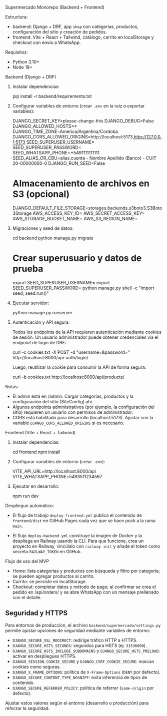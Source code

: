 Supermercado Monorepo (Backend + Frontend)

Estructura:

- backend: Django + DRF, app `shop` con categorías, productos, configuración del sitio y creación de pedidos.
- frontend: Vite + React + Tailwind, catálogo, carrito en localStorage y checkout con envío a WhatsApp.

Requisitos:

- Python 3.10+
- Node 18+

Backend (Django + DRF)

1) Instalar dependencias:

   pip install -r backend/requirements.txt

2) Configurar variables de entorno (crear `.env` en la raíz o exportar variables):

   DJANGO_SECRET_KEY=please-change-this
   DJANGO_DEBUG=False
   DJANGO_ALLOWED_HOSTS=*
   DJANGO_TIME_ZONE=America/Argentina/Cordoba
   DJANGO_CORS_ALLOWED_ORIGINS=http://localhost:5173,http://127.0.0.1:5173
   SEED_SUPERUSER_USERNAME=<admin>
   SEED_SUPERUSER_PASSWORD=<password-segura>
   SEED_WHATSAPP_PHONE=+5491111111111
   SEED_ALIAS_OR_CBU=alias.cuenta - Nombre Apellido (Banco) - CUIT 20-00000000-0
   DJANGO_RUN_SEED=False

   # Almacenamiento de archivos en S3 (opcional)
   DJANGO_DEFAULT_FILE_STORAGE=storages.backends.s3boto3.S3Boto3Storage
   AWS_ACCESS_KEY_ID=<tu-access-key>
   AWS_SECRET_ACCESS_KEY=<tu-secret-key>
   AWS_STORAGE_BUCKET_NAME=<nombre-del-bucket>
   AWS_S3_REGION_NAME=<region>

3) Migraciones y seed de datos:

   cd backend
   python manage.py migrate

   # Crear superusuario y datos de prueba
   export SEED_SUPERUSER_USERNAME=<admin>
   export SEED_SUPERUSER_PASSWORD=<password-segura>
   python manage.py shell -c "import seed; seed.run()"

4) Ejecutar servidor:

   python manage.py runserver

5) Autenticación y API segura:

   Todos los endpoints de la API requieren autenticación mediante cookies de
   sesión. Un usuario administrador puede obtener credenciales vía el endpoint
   de login de DRF:

   curl -c cookies.txt -X POST -d "username=<admin>&password=<password>" \
        http://localhost:8000/api-auth/login/

   Luego, reutilizar la cookie para consumir la API de forma segura:

   curl -b cookies.txt http://localhost:8000/api/products/

Notas:
- El admin está en /admin. Cargar categorías, productos y la configuración del sitio (SiteConfig) ahí.
- Algunos endpoints administrativos (por ejemplo, la configuración del sitio) requieren
  un usuario con permisos de administrador.
- CORS está habilitado para desarrollo (localhost:5173). Ajustar con la variable `DJANGO_CORS_ALLOWED_ORIGINS` si es necesario.

Frontend (Vite + React + Tailwind)

1) Instalar dependencias:

   cd frontend
   npm install

2) Configurar variables de entorno (crear `.env`):

   VITE_API_URL=http://localhost:8000/api
   VITE_WHATSAPP_PHONE=5493511234567

3) Ejecutar en desarrollo:

   npm run dev

Despliegue automático:

- El flujo de trabajo `deploy-frontend.yml` publica el contenido de `frontend/dist`
  en GitHub Pages cada vez que se hace push a la rama `main`.

- El flujo `deploy-backend.yml` construye la imagen de Docker y la despliega en
  Railway usando la CLI. Para que funcione, crea un proyecto en Railway,
  vincúlalo con `railway init` y añade el token como secreto `RAILWAY_TOKEN` en
  GitHub.


Flujo de uso del MVP

- Home: lista categorías y productos con búsqueda y filtro por categoría; se pueden agregar productos al carrito.
- Carrito: se persiste en localStorage.
- Checkout: completar datos y método de pago; al confirmar se crea el pedido en /api/orders/ y se abre WhatsApp con un mensaje prellenado con el detalle.

## Seguridad y HTTPS

Para entornos de producción, el archivo `backend/supermercado/settings.py` permite ajustar opciones de seguridad mediante variables de entorno:

- `DJANGO_SECURE_SSL_REDIRECT`: redirige tráfico HTTP a HTTPS.
- `DJANGO_SECURE_HSTS_SECONDS`: segundos para HSTS (ej. `31536000`).
- `DJANGO_SECURE_HSTS_INCLUDE_SUBDOMAINS` y `DJANGO_SECURE_HSTS_PRELOAD`: activar en despliegues HTTPS.
- `DJANGO_SESSION_COOKIE_SECURE` y `DJANGO_CSRF_COOKIE_SECURE`: marcan cookies como seguras.
- `DJANGO_X_FRAME_OPTIONS`: política de `X-Frame-Options` (`DENY` por defecto).
- `DJANGO_SECURE_CONTENT_TYPE_NOSNIFF`: evita inferencia de tipos de contenido.
- `DJANGO_SECURE_REFERRER_POLICY`: política de referrer (`same-origin` por defecto).

Ajustar estos valores según el entorno (desarrollo o producción) para reforzar la seguridad.
